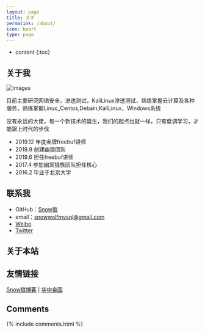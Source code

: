 ```yaml
---
layout: page
title: 关于
permalink: /about/
icon: heart
type: page
---
```


* content
{:toc}



## 关于我
![images](https://raw.githubusercontent.com/snowwolfmysql/Snowwolfmysql.github.io/master/images/kali.png)

目前主要研究网络安全，渗透测试，KaliLinux渗透测试，熟练掌握云计算及各种服务，熟练掌握Linux,,Centos,Debain,KaliLinux，Windows系统

没有永远的大佬，每一个新技术的诞生，我们的起点也就一样，只有低调学习，才能跟上时代的步伐

* 2019.12 年度金牌freebuf讲师
* 2019.9  创建幽狼团队
* 2019.6  担任freebuf讲师
* 2017.4  参加幽冥狼族团队担任核心
* 2016.2  毕业于北京大学

## 联系我

* GitHub：[Snow狼](https://github.com/snowwolfmysql)
* email：snowwolfmysql@gmail.com
* [Weibo](http://weibo.com/KaliLinuxMatch)
* [Twitter](https://twitter.com/snowwolf)

## 关于本站


## 友情链接

[Snow狼博客](http://blog.51cto.com/superwolf) \| [华中帝国](https://bbs.tbfull.com)  

## Comments

{% include comments.html %}
